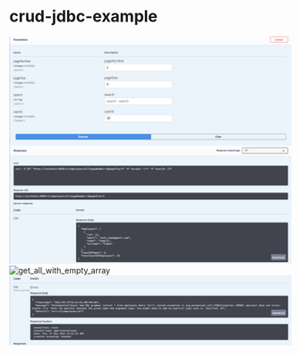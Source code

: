 # crud-jdbc-example

![get_by_id](img/2.png)
![get_all_with_empty_array](img/3.png)
![problem](img/1.png)
